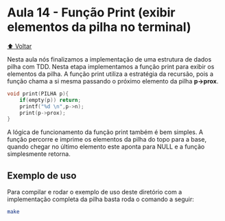 # Aula 14 - Função Print (exibir elementos da pilha no terminal)

[:arrow_up: Voltar](https://github.com/Geofisicando/C-orientado-a-testes#%C3%ADndice)

Nesta aula nós finalizamos a implementação de uma estrutura de dados pilha com TDD. Nesta etapa implementamos a função print para exibir os elementos da pilha.
A função print utiliza a estratégia da recursão, pois a função chama a si mesma passando o próximo elemento da pilha **p->prox**.

```c
void print(PILHA p){
	if(empty(p)) return;
	printf("%d \n",p->n);
	print(p->prox);
}
```

A lógica de funcionamento da função print também é bem simples. A função percorre e imprime os elementos da pilha do topo para a base, quando
chegar no último elemento este aponta para NULL e a função simplesmente retorna.

## Exemplo de uso

Para compilar e rodar o exemplo de uso deste diretório com a implementação completa da pilha basta roda o comando a seguir:

```sh
make
```
